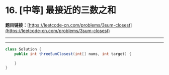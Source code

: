# 16. [中等] 最接近的三数之和

**题目链接：**[https://leetcode-cn.com/problems/3sum-closest](https://leetcode-cn.com/problems/3sum-closest)

---

<Cards card="leetcode_16_3sum-closest"></Cards>

---

```java
class Solution {
    public int threeSumClosest(int[] nums, int target) {
        
    }
}
```